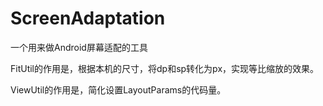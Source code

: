 # ScreenAdaptation
一个用来做Android屏幕适配的工具

FitUtil的作用是，根据本机的尺寸，将dp和sp转化为px，实现等比缩放的效果。

ViewUtil的作用是，简化设置LayoutParams的代码量。
